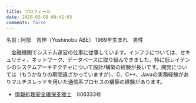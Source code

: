 ```yaml
---
title: プロフィール
date: 2020-03-08 09:42:03
comments: false
---
```


名前 : 阿部　吉伸（Yoshinobu ABE）
1969年生まれ　男性

　金融機関でシステム運営の仕事に従事しています。インフラについては、セキュリティ、ネットワーク、データベースに取り組んできました。特に低レイテンシのシステムアーキテクチャについて設計/構築の経験が長いです。開発については（もうかなりの期間遠ざかっていますが）、C、C++、Javaの実務経験がありマルチスレッドを用いた通信系プロセスの構築の経験があります。

- [情報処理安全確保支援士](https://www.ipa.go.jp/siensi/whatsriss/index.html)　006333号
